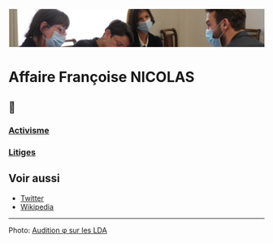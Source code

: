![image-mise-en-avant](../_aux/phi.png)

# Affaire Françoise NICOLAS

## 📁
### [Activisme](./activ.md)
### [Litiges](./litiges.md)

## Voir aussi
* [Twitter](https://twitter.com/FranoiseNicolas)
* [Wikipedia](https://fr.wikipedia.org/wiki/Fran%C3%A7oise_Nicolas_(diplomate))

---
Photo: [Audition φ sur les LDA](attrib.md#phi)
